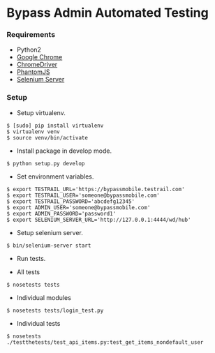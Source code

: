 # Bypass Admin Automated Testing

### Requirements
  - Python2
  - [Google Chrome](https://www.google.com/chrome/)
  - [ChromeDriver](https://sites.google.com/a/chromium.org/chromedriver/home)
  - [PhantomJS](http://phantomjs.org/)
  - [Selenium Server](http://www.seleniumhq.org/download/)

### Setup
- Setup virtualenv.

```
$ [sudo] pip install virtualenv
$ virtualenv venv
$ source venv/bin/activate
```

- Install package in develop mode.

```
$ python setup.py develop
```

- Set environment variables.

```
$ export TESTRAIL_URL='https://bypassmobile.testrail.com'
$ export TESTRAIL_USER='someone@bypassmobile.com'
$ export TESTRAIL_PASSWORD='abcdefg12345'
$ export ADMIN_USER='someone@bypassmobile.com'
$ export ADMIN_PASSWORD='password1'
$ export SELENIUM_SERVER_URL='http://127.0.0.1:4444/wd/hub'
```

- Setup selenium server.

```
$ bin/selenium-server start
```

- Run tests.

 - All tests

 ```
$ nosetests tests
 ```

 - Individual modules
 
 ```
$ nosetests tests/login_test.py
 ```
 
 - Individual tests
 
 ```
$ nosetests ./testthetests/test_api_items.py:test_get_items_nondefault_user
 ```
